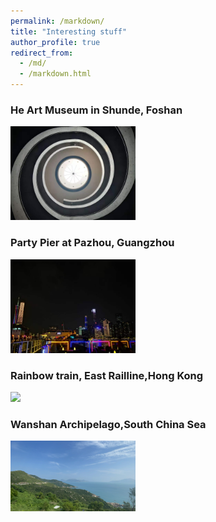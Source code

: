 ```yaml
---
permalink: /markdown/
title: "Interesting stuff"
author_profile: true
redirect_from: 
  - /md/
  - /markdown.html
---
```

### **He Art Museum in Shunde, Foshan**
<img src="../images/he.jpg" width="200">      

### **Party Pier at Pazhou, Guangzhou**
<img src="../images/barjpg.jpg" width="200">

### **Rainbow train, East Railline,Hong Kong**
<img src="../images/train.jpg" width="200">

### **Wanshan Archipelago,South China Sea**
<img src="../images/dongao.jpg" width="200">
